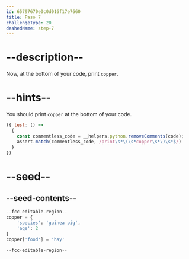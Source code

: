 ```yaml
---
id: 65797670e0c0d016f17e7660
title: Paso 7
challengeType: 20
dashedName: step-7
---
```


# --description--

Now, at the bottom of your code, print `copper`.

# --hints--

You should print `copper` at the bottom of your code.

```js
({ test: () =>
  {
    const commentless_code = __helpers.python.removeComments(code);
    assert.match(commentless_code, /print\s*\(\s*copper\s*\)\s*$/)
  }
})

```

# --seed--

## --seed-contents--

```py
--fcc-editable-region--
copper = {
    'species': 'guinea pig',
    'age': 2
}
copper['food'] = 'hay'

--fcc-editable-region--
```
